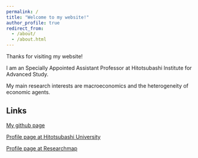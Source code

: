 ```yaml
---
permalink: /
title: "Welcome to my website!"
author_profile: true
redirect_from: 
  - /about/
  - /about.html
---
```


Thanks for visiting my website!

I am an Specially Appointed Assistant Professor at Hitotsubashi Institute for Advanced Study.

My main research interests are macroeconomics and the heterogeneity of economic agents.

Links
------
[My github page](https://github.com/Masakazu-Emoto)

[Profile page at Hitotsubashi University](https://hri.ad.hit-u.ac.jp/html/100001690_profile_ja.html)

[Profile page at Researchmap](https://researchmap.jp/masakazu-emoto)
